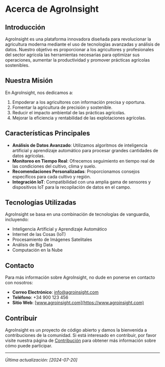 # Acerca de AgroInsight

## Introducción

AgroInsight es una plataforma innovadora diseñada para revolucionar la agricultura moderna mediante el uso de tecnologías avanzadas y análisis de datos. Nuestro objetivo es proporcionar a los agricultores y profesionales del sector agrícola las herramientas necesarias para optimizar sus operaciones, aumentar la productividad y promover prácticas agrícolas sostenibles.

## Nuestra Misión

En AgroInsight, nos dedicamos a:

1. Empoderar a los agricultores con información precisa y oportuna.
2. Fomentar la agricultura de precisión y sostenible.
3. Reducir el impacto ambiental de las prácticas agrícolas.
4. Mejorar la eficiencia y rentabilidad de las explotaciones agrícolas.

## Características Principales

- **Análisis de Datos Avanzado**: Utilizamos algoritmos de inteligencia artificial y aprendizaje automático para procesar grandes cantidades de datos agrícolas.
- **Monitoreo en Tiempo Real**: Ofrecemos seguimiento en tiempo real de las condiciones del cultivo, clima y suelo.
- **Recomendaciones Personalizadas**: Proporcionamos consejos específicos para cada cultivo y región.
- **Integración IoT**: Compatibilidad con una amplia gama de sensores y dispositivos IoT para la recopilación de datos en el campo.

## Tecnologías Utilizadas

AgroInsight se basa en una combinación de tecnologías de vanguardia, incluyendo:

- Inteligencia Artificial y Aprendizaje Automático
- Internet de las Cosas (IoT)
- Procesamiento de Imágenes Satelitales
- Análisis de Big Data
- Computación en la Nube

## Contacto

Para más información sobre AgroInsight, no dude en ponerse en contacto con nosotros:

- **Correo Electrónico**: <info@agroinsight.com>
- **Teléfono**: +34 900 123 456
- **Sitio Web**: [www.agroinsight.com](https://www.agroinsight.com)

## Contribuir

AgroInsight es un proyecto de código abierto y damos la bienvenida a contribuciones de la comunidad. Si está interesado en contribuir, por favor visite nuestra página de [Contribución](../contributing) para obtener más información sobre cómo puede participar.

---

*Última actualización: [2024-07-20]*
